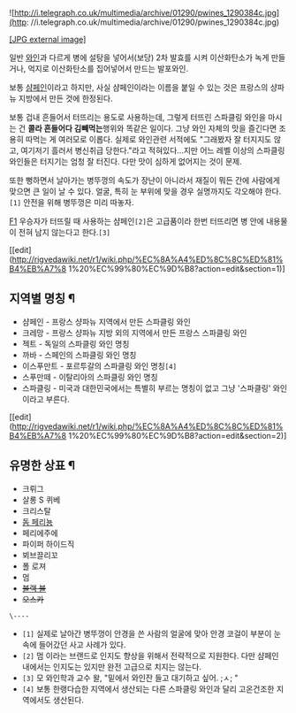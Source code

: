 ![http://i.telegraph.co.uk/multimedia/archive/01290/pwines_1290384c.jpg](http:
//i.telegraph.co.uk/multimedia/archive/01290/pwines_1290384c.jpg)

[[JPG external
image]](http://i.telegraph.co.uk/multimedia/archive/01290/pwines_1290384c.jpg)

  
일반 [와인](%EC%99%80%EC%9D%B8.md)과 다르게 병에 설탕을 넣어서(보당) 2차 발효를 시켜 이산화탄소가 녹게
만들거나, 억지로 이산화탄소를 집어넣어서 만드는 발포와인.

보통 [샴페인](%EC%83%B4%ED%8E%98%EC%9D%B8.md)이라고 하지만, 사실 샴페인이라는 이름을 붙일 수 있는 것은
프랑스의 샹파뉴 지방에서 만든 것에 한정된다.

보통 겁내 흔들어서 터뜨리는 용도로 사용하는데, 그렇게 터뜨린 스파클링 와인을 마시는 건 **콜라 흔들어다 김빼먹는**행위와 똑같은 일이다.
그냥 와인 자체의 맛을 즐긴다면 조용히 따먹는 게 여러모로 이롭다. 실제로 와인관련 서적에도 "그래봤자 잘 터지지도 않고, 여기저기 흘러서
병신취급 당한다."라고 적혀있다...지만 어느 레벨 이상의 스파클링 와인들은 터지기는 엄청 잘 터진다. 다만 맛이 심하게 없어지는 것이
문제.

또한 뻥하면서 날아가는 병뚜껑의 속도가 장난이 아니라서 재질이 뭐든 간에 사람에게 맞으면 큰 일이 날 수 있다. 얼굴, 특히 눈 부위에 맞을
경우 실명까지도 각오해야 한다.`[1]` 안전을 위해 병뚜껑은 미리 따놓자.

[F1](F1.md) 우승자가 터뜨릴 때 사용하는 샴페인`[2]`은 고급품이라 한번 터뜨리면 병 안에 내용물이 전혀 남지 않는다고
한다.`[3]`

[[edit](http://rigvedawiki.net/r1/wiki.php/%EC%8A%A4%ED%8C%8C%ED%81%B4%EB%A7%8
1%20%EC%99%80%EC%9D%B8?action=edit&section=1)]

## 지역별 명칭 ¶

  * 샴페인 - 프랑스 샹파뉴 지역에서 만든 스파클링 와인
  * 크레망 - 프랑스 샹파뉴 지방 외의 지역에서 만든 프랑스 스파클링 와인
  * 젝트 - 독일의 스파클링 와인 명칭
  * 까바 - 스페인의 스파클링 와인 명칭
  * 이스푸만트 - 포르투갈의 스파클링 와인 명칭`[4]`
  * 스푸만떼 - 이탈리아의 스파클링 와인 명칭
  * 스파클링 - 미국과 대한민국에서는 특별히 부르는 명칭이 없고 그냥 '스파클링' 와인이라고 부른다.  

[[edit](http://rigvedawiki.net/r1/wiki.php/%EC%8A%A4%ED%8C%8C%ED%81%B4%EB%A7%8
1%20%EC%99%80%EC%9D%B8?action=edit&section=2)]

## 유명한 상표 ¶

  * 크뤼그
  * 살롱 S 퀴베
  * 크리스탈
  * [돔 페리뇽](%EB%8F%94%20%ED%8E%98%EB%A6%AC%EB%87%BD.md)
  * 페리에주에
  * 파이퍼 하이드직
  * 뵈브끌리꼬
  * 폴 로져
  * 멈
  * <del>[블랙 불](%EC%82%AC%EC%9D%B4%ED%8D%BC%EC%A6%88.md)</del>
  * <del>오스카</del>

`\----`

  * `[1]` 실제로 날아간 병뚜껑이 안경을 쓴 사람의 얼굴에 맞아 안경 코걸이 부분이 눈 속에 들어갔던 사고 사례가 있다.
  * `[2]` 멈 이라는 브랜드로 인지도 향상을 위해서 전략적으로 지원한다. 다만 샴페인 내에서는 인지도는 있지만 완전 고급으로 치지는 않는다.
  * `[3]` 모 와인학과 교수 왈, "밑에서 와인잔 들고 대기하고 싶어. ;ㅅ; "
  * `[4]` 보통 한랭다습한 지역에서 생산되는 다른 스파클링 와인과 달리 고온건조한 지역에서도 생산된다.

